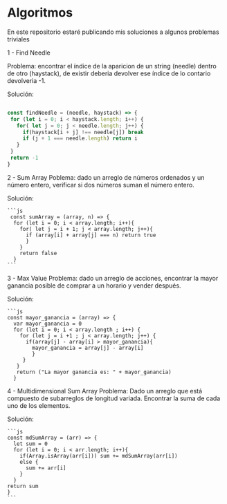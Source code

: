 # Algoritmos
En este repositorio estaré publicando mis soluciones a algunos problemas triviales

1 - Find Needle

 Problema: encontrar el índice de la aparicion de un string (needle) dentro de otro (haystack), de existir deberia devolver ese índice de lo contario devolveria -1.
 
 Solución:
   
   ```js
   
  const findNeedle = (needle, haystack) => {
    for (let i = 0; i < haystack.length; i++) {
      for( let j = 0; j < needle.length; j++) {
        if(haystack[i + j] !== needle[j]) break
        if (j + 1 === needle.length) return i
      }
    }
    return -1
  }
  
   ```
  
2 - Sum Array
  Poblema: dado un arreglo de números ordenados y un número entero, verificar si dos números suman el número entero.
    
  Solución:
    
    ```js
     const sumArray = (array, n) => {
      for (let i = 0; i < array.length; i++){
        for( let j = i + 1; j < array.length; j++){
          if (array[i] + array[j] === n) return true
          }
        }
        return false
      }
    ```
  
  3 - Max Value
   Problema: dado un arreglo de acciones, encontrar la mayor ganancia posible de   comprar a un horario y vender después.
  
  Solución:
    
    ```js
    const mayor_ganancia = (array) => {
      var mayor_ganancia = 0
      for (let i = 0; i < array.length ; i++) {
        for (let j = i +1 ; j < array.length; j++) {
          if(array[j] - array[i] > mayor_ganancia){
            mayor_ganancia = array[j] - array[i]
            }     
         }
       }
       return ("La mayor ganancia es: " + mayor_ganancia)
      }
    
4 - Multidimensional Sum Array
  Problema: Dado un arreglo que está compuesto de subarreglos de longitud variada. Encontrar la suma de cada uno de los elementos.
  
   Solución:
    
    ```js
    const mdSumArray = (arr) => {
      let sum = 0
      for (let i = 0; i < arr.length; i++){
        if(Array.isArray(arr[i])) sum += mdSumArray(arr[i])
        else { 
          sum += arr[i]
        }
      }
    return sum
    }
    ```
    
